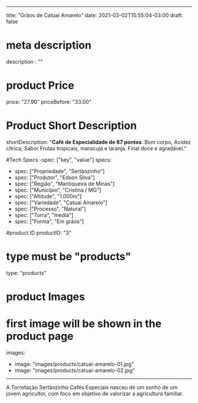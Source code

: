 
---
title: "Grãos de Catuai Amarelo"
date: 2021-03-02T15:55:04-03:00
draft: false

# meta description
description : ""

# product Price
price: "27.90"
priceBefore: "33.00"

# Product Short Description
shortDescription: "**Café de Especialidade de 87 pontos**. Bom corpo, Acidez cítrica, Sabor Frutas tropicais, maracujá e laranja. Final doce e agradável."

#Tech Specs -spec: ["key", "value"]
specs:
  - spec: ["Propriedade", "Sertãozinho"]
  - spec: ["Produtor", "Edson Silva"]
  - spec: ["Região", "Mantiqueira de Minas"]
  - spec: ["Município", "Cristina / MG"]
  - spec: ["Altitude", "1.000m"]
  - spec: ["Variedade", "Catuai Amarelo"]
  - spec: ["Processo", "Natural"]
  - spec: ["Torra", "média"]
  - spec: ["Forma", "Em grãos"]

#product ID
productID: "3"

# type must be "products"
type: "products"

# product Images
# first image will be shown in the product page
images:
  - image: "images/products/catuai-amarelo-01.jpg"
  - image: "images/products/catuai-amarelo-02.jpg"
---

A Torrefação Sertãozinho Cafés Especiais nasceu de um sonho de um jovem agricultor, com foco em objetivo de valorizar a agricultura familiar.
